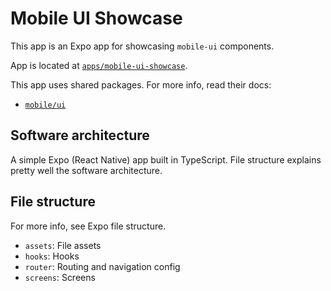 # Mobile UI Showcase

This app is an Expo app for showcasing `mobile-ui` components.

App is located at [`apps/mobile-ui-showcase`](../../../apps/mobile-ui-showcase).

This app uses shared packages. For more info, read their docs:

- [`mobile/ui`](../packages/mobile/ui.md)

## Software architecture

A simple Expo (React Native) app built in TypeScript. File structure explains pretty well the software architecture.

## File structure

For more info, see Expo file structure.

- `assets`: File assets
- `hooks`: Hooks
- `router`: Routing and navigation config
- `screens`: Screens
